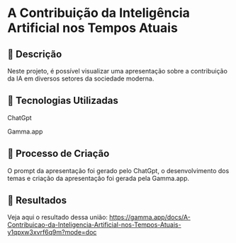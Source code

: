 # A Contribuição da Inteligência Artificial nos Tempos Atuais

## 📒 Descrição
Neste projeto, é possível visualizar uma apresentação sobre a contribuição da IA em diversos setores da sociedade moderna.

## 🤖 Tecnologias Utilizadas
ChatGpt 

Gamma.app

## 🧐 Processo de Criação
O prompt da apresentação foi gerado pelo ChatGpt, o desenvolvimento dos temas e criação da apresentação foi gerada pela Gamma.app.

## 🚀 Resultados
Veja aqui o resultado dessa união:
https://gamma.app/docs/A-Contribuicao-da-Inteligencia-Artificial-nos-Tempos-Atuais-y1qpxw3xvrf6q9m?mode=doc
